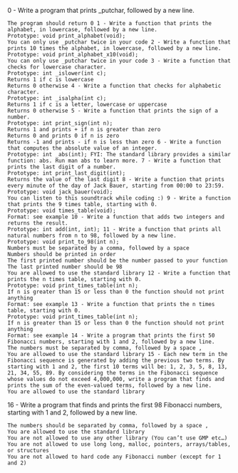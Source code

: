 

0 - Write a program that prints _putchar, followed by a new line.

    The program should return 0 1 - Write a function that prints the alphabet, in lowercase, followed by a new line.
    Prototype: void print_alphabet(void);
    You can only use _putchar twice in your code 2 - Write a function that prints 10 times the alphabet, in lowercase, followed by a new line.
    Prototype: void print_alphabet_x10(void);
    You can only use _putchar twice in your code 3 - Write a function that checks for lowercase character.
    Prototype: int _islower(int c);
    Returns 1 if c is lowercase
    Returns 0 otherwise 4 - Write a function that checks for alphabetic character.
    Prototype: int _isalpha(int c);
    Returns 1 if c is a letter, lowercase or uppercase
    Returns 0 otherwise 5 - Write a function that prints the sign of a number.
    Prototype: int print_sign(int n);
    Returns 1 and prints + if n is greater than zero
    Returns 0 and prints 0 if n is zero
    Returns -1 and prints - if n is less than zero 6 - Write a function that computes the absolute value of an integer.
    Prototype: int _abs(int); FYI: The standard library provides a similar function: abs. Run man abs to learn more. 7 - Write a function that prints the last digit of a number.
    Prototype: int print_last_digit(int);
    Returns the value of the last digit 8 - Write a function that prints every minute of the day of Jack Bauer, starting from 00:00 to 23:59.
    Prototype: void jack_bauer(void);
    You can listen to this soundtrack while coding :) 9 - Write a function that prints the 9 times table, starting with 0.
    Prototype: void times_table(void);
    Format: see example 10 - Write a function that adds two integers and returns the result.
    Prototype: int add(int, int); 11 - Write a function that prints all natural numbers from n to 98, followed by a new line.
    Prototype: void print_to_98(int n);
    Numbers must be separated by a comma, followed by a space
    Numbers should be printed in order
    The first printed number should be the number passed to your function
    The last printed number should be 98
    You are allowed to use the standard library 12 - Write a function that prints the n times table, starting with 0.
    Prototype: void print_times_table(int n);
    If n is greater than 15 or less than 0 the function should not print anything
    Format: see example 13 - Write a function that prints the n times table, starting with 0.
    Prototype: void print_times_table(int n);
    If n is greater than 15 or less than 0 the function should not print anything
    Format: see example 14 - Write a program that prints the first 50 Fibonacci numbers, starting with 1 and 2, followed by a new line.
    The numbers must be separated by comma, followed by a space , 
    You are allowed to use the standard library 15 - Each new term in the Fibonacci sequence is generated by adding the previous two terms. By starting with 1 and 2, the first 10 terms will be: 1, 2, 3, 5, 8, 13, 21, 34, 55, 89. By considering the terms in the Fibonacci sequence whose values do not exceed 4,000,000, write a program that finds and prints the sum of the even-valued terms, followed by a new line.
    You are allowed to use the standard library

16 - Write a program that finds and prints the first 98 Fibonacci numbers, starting with 1 and 2, followed by a new line.

    The numbers should be separated by comma, followed by a space ,
    You are allowed to use the standard library
    You are not allowed to use any other library (You can’t use GMP etc…)
    You are not allowed to use long long, malloc, pointers, arrays/tables, or structures
    You are not allowed to hard code any Fibonacci number (except for 1 and 2)


